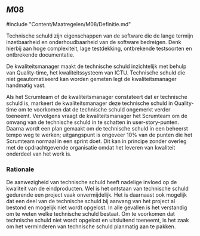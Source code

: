 ## $M08$

#include "Content/Maatregelen/M08/Definitie.md"

Technische schuld zijn eigenschappen van de software die de lange termijn inzetbaarheid en onderhoudbaarheid van de software bedreigen. Denk hierbij aan hoge complexiteit, lage testdekking, ontbrekende testsoorten en ontbrekende documentatie.

De kwaliteitsmanager maakt de technische schuld inzichtelijk met behulp van Quality-time, het kwaliteitssysteem van ICTU. Technische schuld die niet geautomatiseerd kan worden gemeten legt de kwaliteitsmanager handmatig vast.

Als het Scrumteam of de kwaliteitsmanager constateert dat er technische schuld is, markeert de kwaliteitsmanager deze technische schuld in Quality-time om te voorkomen dat de technische schuld ongemerkt verder toeneemt. Vervolgens vraagt de kwaliteitsmanager het Scrumteam om de omvang van de technische schuld in te schatten in user-story-punten. Daarna wordt een plan gemaakt om de technische schuld in een beheerst tempo weg te werken; uitgangspunt is ongeveer 10% van de punten die het Scrumteam normaal in een sprint doet. Dit kan in principe zonder overleg met de opdrachtgevende organisatie omdat het leveren van kwaliteit onderdeel van het werk is.

### Rationale

De aanwezigheid van technische schuld heeft nadelige invloed op de kwaliteit van de eindproducten. Wel is het ontstaan van technische schuld gedurende een project vaak onvermijdelijk. Het is daarnaast ook mogelijk dat een deel van de technische schuld bij aanvang van het project al bestond en mogelijk niet wordt opgelost. In alle gevallen is het verstandig om te weten welke technische schuld bestaat. Om te voorkomen dat technische schuld niet wordt opgelost en uitsluitend toeneemt, is het zaak om het verminderen van technische schuld planmatig aan te pakken.
